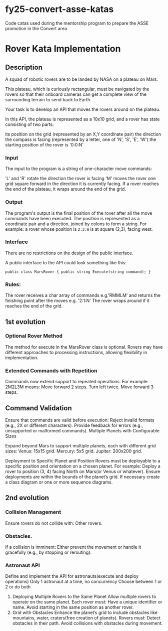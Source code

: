 # fy25-convert-asse-katas
Code catas used during the mentorship program to prepare the ASSE promotion in the Convert area

# Rover Kata Implementation

## Description

A squad of robotic rovers are to be landed by NASA on a plateau on Mars.

This plateau, which is curiously rectangular, must be navigated by the rovers so that their onboard cameras can get a complete view of the surrounding terrain to send back to Earth.

Your task is to develop an API that moves the rovers around on the plateau.

In this API, the plateau is represented as a 10x10 grid, and a rover has state consisting of two parts:

its position on the grid (represented by an X,Y coordinate pair)
the direction the compass is facing (represented by a letter, one of  'N', 'S', 'E', 'W')
the starting position of the rover is '0:0:N'

### Input

The input to the program is a string of one-character move commands:

'L' and 'R' rotate the direction the rover is facing
'M' moves the rover one grid square forward in the direction it is currently facing.
If a rover reaches the end of the plateau, it wraps around the end of the grid.

### Output

The program's output is the final position of the rover after all the move commands have been executed. The position is represented as a coordinate pair and a direction, joined by colons to form a string. For example: a rover whose position is `2:3:W` is at square (2,3), facing west.

### Interface

There are no restrictions on the design of the public interface.

A public interface to the API could look something like this:

`public class MarsRover
{
public string Execute(string command);
}`

### Rules:
The rover receives a char array of commands e.g.'RMMLM' and returns the finishing point after the moves e.g. '2:1:N'
The rover wraps around if it reaches the end of the grid.


## 1st evolution

### Optional Rover Method
The method for execute in the MarsRover class is optional. Rovers may have different approaches to processing instructions, allowing flexibility in implementation.

### Extended Commands with Repetition
Commands now extend support to repeated operations. For example:
2M2L3M means:
Move forward 2 steps.
Turn left twice.
Move forward 3 steps.

## Command Validation
Ensure that commands are valid before execution:
Reject invalid formats (e.g., 2X or different characters).
Provide feedback for errors (e.g., unsupported or malformed commands).
Multiple Planets with Configurable Sizes

Expand beyond Mars to support multiple planets, each with different grid sizes:
Venus: 15x15 grid.
Mercury: 5x5 grid.
Jupiter: 200x200 grid.

Deployment to Specific Planet and Position
Rovers must be deployable to a specific position and orientation on a chosen planet. For example:
Deploy a rover to position (3, 4) facing North on Mars(or Venus or whatever).
Ensure deployments are within the bounds of the planet’s grid.
If necessary create a class diagram or one or more sequence diagrams.


## 2nd evolution

### Collision Management
Ensure rovers do not collide with:
Other rovers.

### Obstacles.
If a collision is imminent:
Either prevent the movement or handle it gracefully (e.g., by stopping or rerouting).

### Astronaut API
Define and implement the API for astronauts(execute and deploy operations)
Only 1 astronaut at a time, no concurrency
Choose between 1 or 2 or do both

1. Deploying Multiple Rovers to the Same Planet
   Allow multiple rovers to operate on the same planet.
   Each rover must:
   Have a unique identifier or name.
   Avoid starting in the same position as another rover.
2. Grid with Obstacles
   Enhance the planet’s grid to include obstacles like mountains, water, craters(free creation of planets).
   Rovers must:
   Detect obstacles in their path.
   Avoid collisions with obstacles during movement.
